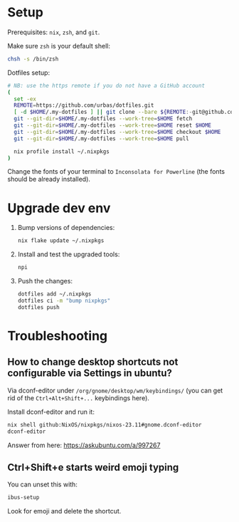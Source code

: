 # Setup

Prerequisites: `nix`, `zsh`, and `git`.

Make sure `zsh` is your default shell:

```bash
chsh -s /bin/zsh
```

Dotfiles setup:

```bash
# NB: use the https remote if you do not have a GitHub account
(
  set -ex
  REMOTE=https://github.com/urbas/dotfiles.git
  [ -d $HOME/.my-dotfiles ] || git clone --bare ${REMOTE:-git@github.com:urbas/dotfiles.git} $HOME/.my-dotfiles
  git --git-dir=$HOME/.my-dotfiles --work-tree=$HOME fetch
  git --git-dir=$HOME/.my-dotfiles --work-tree=$HOME reset $HOME
  git --git-dir=$HOME/.my-dotfiles --work-tree=$HOME checkout $HOME
  git --git-dir=$HOME/.my-dotfiles --work-tree=$HOME pull

  nix profile install ~/.nixpkgs
)
```

Change the fonts of your terminal to `Inconsolata for Powerline` (the fonts
should be already installed).

# Upgrade dev env

1. Bump versions of dependencies:

   ```bash
   nix flake update ~/.nixpkgs
   ```

2. Install and test the upgraded tools:

   ```bash
   npi
   ```

3. Push the changes:
   ```bash
   dotfiles add ~/.nixpkgs
   dotfiles ci -m "bump nixpkgs"
   dotfiles push
   ```

# Troubleshooting

## How to change desktop shortcuts not configurable via Settings in ubuntu?

Via dconf-editor under `/org/gnome/desktop/wm/keybindings/` (you can get rid of
the `Ctrl+Alt+Shift+...` keybindings here).

Install dconf-editor and run it:

```bash
nix shell github:NixOS/nixpkgs/nixos-23.11#gnome.dconf-editor
dconf-editor
```

Answer from here: https://askubuntu.com/a/997267

## Ctrl+Shift+e starts weird emoji typing

You can unset this with:

```bash
ibus-setup
```

Look for emoji and delete the shortcut.
